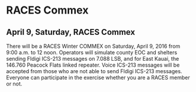 # RACES Commex

## April 9, Saturday, RACES Commex

There will be a RACES Winter COMMEX on Saturday, April 9, 2016 from 9:00 a.m. to
12 noon. Operators will simulate county EOC and shelters sending Fldigi ICS-213
messages on 7.088 LSB, and for East Kauai, the 146.760 Peacock Flats linked
repeater. Voice ICS-213 messages will be accepted from those who are not able to
send Fldigi ICS-213 messages. Everyone can participate in the exercise whether
you are a RACES member or not.
